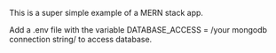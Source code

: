 This is a super simple example of a MERN stack app.

Add a .env file with the variable DATABASE_ACCESS = /your mongodb connection string/ to access database.
